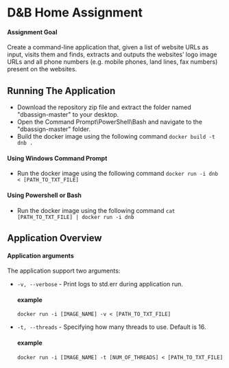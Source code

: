 # D&B Home Assignment
#### Assignment Goal
Create a command-line application that, given a list of website URLs as input, visits them and finds, extracts and outputs the websites’ logo image URLs and all phone numbers (e.g. mobile phones, land lines, fax numbers) present on the websites.

## Running The Application
- Download the repository zip file and extract the folder named "dbassign-master" to your desktop.
- Open the Command Prompt\PowerShell\Bash and navigate to the "dbassign-master" folder.
-  Build the docker image using the following command `docker build -t dnb .`
#### Using Windows Command Prompt
- Run the docker image using the following command `docker run -i dnb < [PATH_TO_TXT_FILE]`
#### Using Powershell or Bash
- Run the docker image using the following command `cat [PATH_TO_TXT_FILE] | docker run -i dnb`
## Application Overview
#### Application arguments
The application support two arguments:
- `-v, --verbose` - Print logs to std.err during application run.
	#### example
	`docker run -i [IMAGE_NAME] -v < [PATH_TO_TXT_FILE]`
	
- `-t, --threads` - Specifying how many threads to use. Default is 16.
	#### example
	`docker run -i [IMAGE_NAME] -t [NUM_OF_THREADS] < [PATH_TO_TXT_FILE]`